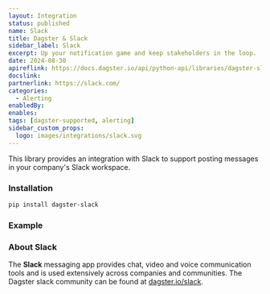 ```yaml
---
layout: Integration
status: published
name: Slack
title: Dagster & Slack
sidebar_label: Slack
excerpt: Up your notification game and keep stakeholders in the loop.
date: 2024-08-30
apireflink: https://docs.dagster.io/api/python-api/libraries/dagster-slack
docslink:
partnerlink: https://slack.com/
categories:
  - Alerting
enabledBy:
enables:
tags: [dagster-supported, alerting]
sidebar_custom_props:
  logo: images/integrations/slack.svg
---
```


This library provides an integration with Slack to support posting messages in your company's Slack workspace.

### Installation

```bash
pip install dagster-slack
```

### Example

<CodeExample path="docs_beta_snippets/docs_beta_snippets/integrations/slack.py" language="python" />

### About Slack

The **Slack** messaging app provides chat, video and voice communication tools and is used extensively across companies and communities. The Dagster slack community can be found at [dagster.io/slack](https://dagster.io/slack).
